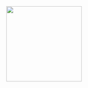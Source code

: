 
<div style = "display:flex;">
<img  width = 200 height = auto src="https://img.shields.io/badge/Spring-white?style=flat-square&logo=spring">
</div>
